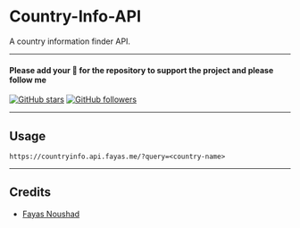 # Country-Info-API

A country information finder API.

---

#### Please add your 🌟 for the repository to support the project and please follow me

[![GitHub stars](https://img.shields.io/github/stars/FayasNoushad/Country-Info-API.svg?style=social&label=Star)](https://github.com/FayasNoushad/Country-Info-API/stargazers) [![GitHub followers](https://img.shields.io/github/followers/FayasNoushad.svg?style=social&label=Follow)](https://github.com/FayasNoushad?tab=followers)

---

## Usage

```
https://countryinfo.api.fayas.me/?query=<country-name>
```

---

## Credits

- [Fayas Noushad](https://github.com/FayasNoushad)
